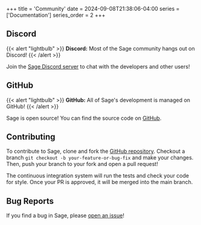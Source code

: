 +++
title = 'Community'
date = 2024-09-08T21:38:06-04:00
series = ['Documentation']
series_order = 2
+++

## Discord

{{< alert "lightbulb" >}}
**Discord:** Most of the Sage community hangs out on Discord!
{{< /alert >}}

Join the [Sage Discord server](https://discord.gg/2GX4Jggy6d) to chat with the developers and other users!

## GitHub

{{< alert "lightbulb" >}}
**GitHub:** All of Sage's development is managed on GitHub!
{{< /alert >}}

Sage is open source! You can find the source code on [GitHub](https://github.com/adam-mcdaniel/sage).

## Contributing

To contribute to Sage, clone and fork the [GitHub repository](https://github.com/adam-mcdaniel/sage). Checkout a branch `git checkout -b your-feature-or-bug-fix` and make your changes. Then, push your branch to your fork and open a pull request!

The continuous integration system will run the tests and check your code for style. Once your PR is approved, it will be merged into the main branch.

## Bug Reports

If you find a bug in Sage, please [open an issue](https://github.com/adam-mcdaniel/sage/issues/new)!